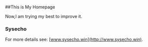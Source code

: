 ##This is My Homepage

Now,I am trying my best to improve it.

### Sysecho

For more details see: [www.sysecho.win](http://www.sysecho.win).

